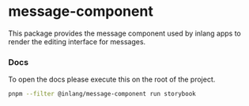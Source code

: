 # message-component

This package provides the message component used by inlang apps to render the editing interface for messages.

### Docs
To open the docs please execute this on the root of the project.
```bash
pnpm --filter @inlang/message-component run storybook
```
